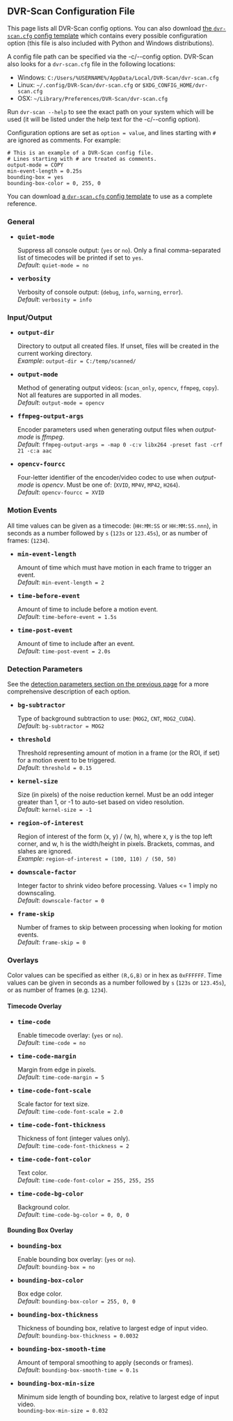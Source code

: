 
## DVR-Scan Configuration File

This page lists all DVR-Scan config options. You can also download [the `dvr-scan.cfg` config template](https://github.com/Breakthrough/DVR-Scan/blob/v1.5/dvr-scan.cfg) which contains every possible configuration option (this file is also included with Python and Windows distributions).

A config file path can be specified via the -c/--config option. DVR-Scan also looks for a `dvr-scan.cfg` file in the following locations:

 * Windows: `C:/Users/%USERNAME%/AppData/Local/DVR-Scan/dvr-scan.cfg`
 * Linux: `~/.config/DVR-Scan/dvr-scan.cfg` or `$XDG_CONFIG_HOME/dvr-scan.cfg`
 * OSX: `~/Library/Preferences/DVR-Scan/dvr-scan.cfg`

Run `dvr-scan --help` to see the exact path on your system which will be used (it will be listed under the help text for the -c/--config option).

Configuration options are set as `option = value`, and lines starting with `#` are ignored as comments. For example:

```
# This is an example of a DVR-Scan config file.
# Lines starting with # are treated as comments.
output-mode = COPY
min-event-length = 0.25s
bounding-box = yes
bounding-box-color = 0, 255, 0
```

You can download [a `dvr-scan.cfg` config template](https://github.com/Breakthrough/DVR-Scan/blob/v1.5/dvr-scan.cfg) to use as a complete reference.


### General

 * <b><pre>quiet-mode</pre></b>
    Suppress all console output: (`yes` or `no`). Only a final comma-separated list of timecodes will be printed if set to `yes`.
    <br/>*Default*: `quiet-mode = no`

 * <b><pre>verbosity</pre></b>
    Verbosity of console output: (`debug`, `info`, `warning`, `error`).
    <br/>*Default*: `verbosity = info`

### Input/Output

 * <b><pre>output-dir</pre></b>
    Directory to output all created files. If unset, files will be created in the current working directory.
    <br/>*Example*: `output-dir = C:/temp/scanned/`

 * <b><pre>output-mode</pre></b>
    Method of generating output videos: (`scan_only`, `opencv`, `ffmpeg`, `copy`). Not all features are supported in all modes.
    <br/>*Default*: `output-mode = opencv`

 * <b><pre>ffmpeg-output-args</pre></b>
    Encoder parameters used when generating output files when *output-mode* is *ffmpeg*.
    <br/>*Default*: `ffmpeg-output-args = -map 0 -c:v libx264 -preset fast -crf 21 -c:a aac`

 * <b><pre>opencv-fourcc</pre></b>
    Four-letter identifier of the encoder/video codec to use when *output-mode* is *opencv*. Must be one of: (`XVID`, `MP4V`, `MP42`, `H264`).
    <br/>*Default*: `opencv-fourcc = XVID`


### Motion Events

All time values can be given as a timecode: (`HH:MM:SS` or `HH:MM:SS.nnn`), in seconds as a number followed by `s` (`123s` or `123.45s`), or as number of frames: (`1234`).

 * <b><pre>min-event-length</pre></b>
    Amount of time which must have motion in each frame to trigger an event.
    <br/>*Default*: `min-event-length = 2`

 * <b><pre>time-before-event</pre></b>
    Amount of time to include before a motion event.
    <br/>*Default*: `time-before-event = 1.5s`

 * <b><pre>time-post-event</pre></b>
    Amount of time to include after an event.
    <br/>*Default*: `time-post-event = 2.0s`


### Detection Parameters

See the [detection parameters section on the previous page](options.md#detection-parameters) for a more comprehensive description of each option.

 * <b><pre>bg-subtractor</pre></b>
    Type of background subtraction to use: (`MOG2`, `CNT`, `MOG2_CUDA`).
    <br/>*Default*: `bg-subtractor = MOG2`


 * <b><pre>threshold</pre></b>
    Threshold representing amount of motion in a frame (or the ROI, if set) for a motion event to be triggered.
    <br/>*Default*: `threshold = 0.15`

 * <b><pre>kernel-size</pre></b>
    Size (in pixels) of the noise reduction kernel. Must be an odd integer greater than 1, or -1 to auto-set based on video resolution.
    <br/>*Default*: `kernel-size = -1`

 * <b><pre>region-of-interest</pre></b>
    Region of interest of the form (x, y) / (w, h), where x, y is the top left corner, and w, h is the width/height in pixels. Brackets, commas, and slahes are ignored.
    <br/>*Example*: `region-of-interest = (100, 110) / (50, 50)`

 * <b><pre>downscale-factor</pre></b>
    Integer factor to shrink video before processing. Values <= 1 imply no downscaling.
    <br/>*Default*: `downscale-factor = 0`

 * <b><pre>frame-skip</pre></b>
    Number of frames to skip between processing when looking for motion events.
    <br/>*Default*: `frame-skip = 0`


### Overlays

Color values can be specified as either `(R,G,B)` or in hex as `0xFFFFFF`. Time values can be given in seconds as a number followed by `s` (`123s` or `123.45s`), or as number of frames (e.g. `1234`).

#### Timecode Overlay

 * <b><pre>time-code</pre></b>
    Enable timecode overlay: (`yes` or `no`).
    <br/>*Default*: `time-code = no`

 * <b><pre>time-code-margin</pre></b>
    Margin from edge in pixels.
    <br/>*Default*: `time-code-margin = 5`

 * <b><pre>time-code-font-scale</pre></b>
    Scale factor for text size.
    <br/>*Default*: `time-code-font-scale = 2.0`

 * <b><pre>time-code-font-thickness</pre></b>
    Thickness of font (integer values only).
    <br/>*Default*: `time-code-font-thickness = 2`

 * <b><pre>time-code-font-color</pre></b>
    Text color.
    <br/>*Default*: `time-code-font-color = 255, 255, 255`

 * <b><pre>time-code-bg-color</pre></b>
    Background color.
    <br/>*Default*: `time-code-bg-color = 0, 0, 0`


#### Bounding Box Overlay

 * <b><pre>bounding-box</pre></b>
    Enable bounding box overlay: (`yes` or `no`).
    <br/>*Default*: `bounding-box = no`

 * <b><pre>bounding-box-color</pre></b>
    Box edge color.
    <br/>*Default*: `bounding-box-color = 255, 0, 0`

 * <b><pre>bounding-box-thickness</pre></b>
    Thickness of bounding box, relative to largest edge of input video.
    <br/>*Default*: `bounding-box-thickness = 0.0032`

 * <b><pre>bounding-box-smooth-time</pre></b>
    Amount of temporal smoothing to apply (seconds or frames).
    <br/>*Default*: `bounding-box-smooth-time = 0.1s`

 * <b><pre>bounding-box-min-size</pre></b>
    Minimum side length of bounding box, relative to largest edge of input video.
    <br/>`bounding-box-min-size = 0.032`
